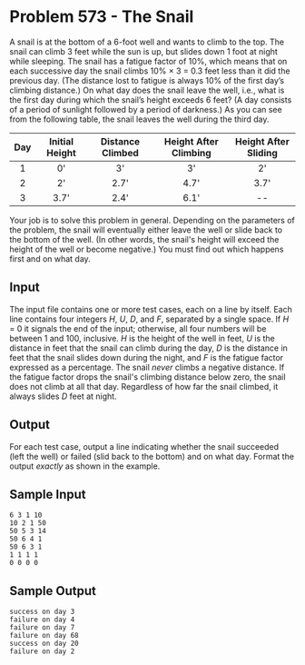 # Problem 573 - The Snail

A snail is at the bottom of a 6-foot well and wants to climb to the top. The snail can climb 3 feet
while the sun is up, but slides down 1 foot at night while sleeping. The snail has a fatigue factor of
10%, which means that on each successive day the snail climbs 10% × 3 = 0.3 feet less than it did the
previous day. (The distance lost to fatigue is always 10% of the first day’s climbing distance.) On what
day does the snail leave the well, i.e., what is the first day during which the snail’s height exceeds 6
feet? (A day consists of a period of sunlight followed by a period of darkness.) As you can see from
the following table, the snail leaves the well during the third day.

| Day | Initial Height | Distance Climbed | Height After Climbing | Height After Sliding |
|:---:|:--------------:|:----------------:|:---------------------:|:--------------------:|
|  1  |       0'       |        3'        |          3'           |          2'          |
|  2  |       2'       |       2.7'       |         4.7'          |         3.7'         |
|  3  |      3.7'      |       2.4'       |         6.1'          |          --          |

Your job is to solve this problem in general. Depending on the
parameters of the problem, the snail will eventually either leave the
well or slide back to the bottom of the well. (In other words, the
snail's height will exceed the height of the well or become negative.)
You must find out which happens first and on what day.

## Input

The input file contains one or more test cases, each on a line by
itself. Each line contains four integers *H*, *U*, *D*, and *F*,
separated by a single space. If *H* = 0 it signals the end of the input;
otherwise, all four numbers will be between 1 and 100, inclusive. *H* is
the height of the well in feet, *U* is the distance in feet that the
snail can climb during the day, *D* is the distance in feet that the
snail slides down during the night, and *F* is the fatigue factor
expressed as a percentage. The snail *never* climbs a negative distance.
If the fatigue factor drops the snail's climbing distance below zero,
the snail does not climb at all that day. Regardless of how far the
snail climbed, it always slides *D* feet at night.

## Output

For each test case, output a line indicating whether the snail succeeded
(left the well) or failed (slid back to the bottom) and on what day.
Format the output *exactly* as shown in the example.

## Sample Input

```
6 3 1 10
10 2 1 50
50 5 3 14
50 6 4 1
50 6 3 1
1 1 1 1
0 0 0 0
```

## Sample Output

```
success on day 3
failure on day 4
failure on day 7
failure on day 68
success on day 20
failure on day 2
```
